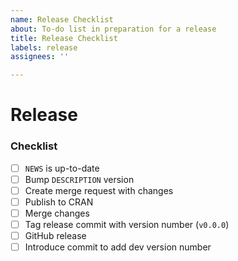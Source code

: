```yaml
---
name: Release Checklist
about: To-do list in preparation for a release
title: Release Checklist
labels: release
assignees: ''

---
```


# Release <!-- `v0.0.0` -->

### Checklist

- [ ] `NEWS` is up-to-date
- [ ] Bump `DESCRIPTION` version
- [ ] Create merge request with changes
- [ ] Publish to CRAN
- [ ] Merge changes
- [ ] Tag release commit with version number (`v0.0.0`)
- [ ] GitHub release
- [ ] Introduce commit to add dev version number
